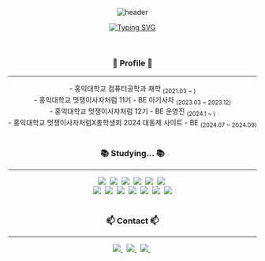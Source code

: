 <div align="center">
  
  ![header](https://capsule-render.vercel.app/api?type=Waving&color=0:F3E5F5,100:CE93D8)

  [![Typing SVG](https://readme-typing-svg.herokuapp.com?font=Oleo+Script&color=D1BEE5&size=35&center=true&vCenter=true&width=430&height=42&lines=Hi+there+👋+I'm+Dain+💜)](https://git.io/typing-svg)
</div>
</br>

<h3 align="center">🔮 Profile 🔮</h3>
<hr/>
<div align="center">
  - 홍익대학교 컴퓨터공학과 재학 <sub>(2021.03 ~ )</sub> </br>
  - 홍익대학교 멋쟁이사자처럼 11기 - BE 아기사자 <sub>(2023.03 ~ 2023.12)</sub> </br>
  - 홍익대학교 멋쟁이사자처럼 12기 - BE 운영진 <sub>(2024.1 ~ )</sub> </br>
  - 홍익대학교 멋쟁이사자처럼X총학생회 2024 대동제 사이트 - BE <sub>(2024.07 ~ 2024.09)</sub>
</div>
<br>

<h3 align="center">📚 Studying... 📚</h3>
<hr/>
<div align="center">
  <img src="https://img.shields.io/badge/SpringBoot-339933?style=flat&logo=SpringBoot&logoColor=white">&nbsp
  <img src="https://img.shields.io/badge/java-%23ED8B00.svg?style=flat&logo=openjdk&logoColor=white">&nbsp
  <img src="https://img.shields.io/badge/python-3670A0?style=flat&logo=python&logoColor=ffdd54">&nbsp
  <img src="https://img.shields.io/badge/Django-%23092E20.svg?style=flat&logo=django&logoColor=white">&nbsp
  <img src="https://img.shields.io/badge/Django-REST-ff1709?style=flat&logo=django&logoColor=white&color=ff1709&labelColor=gray">&nbsp
  <!--
  <img src="https://img.shields.io/badge/c-%2300599C.svg?style=flat&logo=c&logoColor=white">&nbsp
  <img src="https://img.shields.io/badge/c++-%2300599C.svg?style=flat&logo=c%2B%2B&logoColor=white">
  -->
  <img src="https://img.shields.io/badge/mysql-4479A1.svg?style=flat&logo=mysql&logoColor=white">&nbsp
  </br>
  <img src="https://img.shields.io/badge/AWS-%23FF9900.svg?style=flat&logo=amazon-aws&logoColor=white">&nbsp
  <img src="https://img.shields.io/badge/amazonec2-FF9900?style=flat&logo=amazonaws&logoColor=white">&nbsp
  <img src="https://img.shields.io/badge/docker-%230db7ed.svg?style=flat&logo=docker&logoColor=white">&nbsp
  <img src="https://img.shields.io/badge/kubernetes-%23326ce5.svg?style=flat&logo=kubernetes&logoColor=white">&nbsp
  <img src="https://img.shields.io/badge/Postman-FF6C37?style=flat&logo=postman&logoColor=white">&nbsp
  <img src="https://img.shields.io/badge/git-%23F05033.svg?style=flat&logo=git&logoColor=white">&nbsp
  <img src="https://img.shields.io/badge/github-%23121011.svg?style=flat&logo=github&logoColor=white">
  
</div>
</br>

<h3 align="center">📫 Contact 📫</h3>
<hr/>
<div align="center">
  <a href="https://velog.io/@dainnida/posts">
    <img src="https://img.shields.io/badge/Velog-1EBC8F?style=flat&logo=velog&logoColor=white"/>
  </a>&nbsp
  <a href="mailto:dain0928@g.hongik.ac.kr">
    <img
      src="https://img.shields.io/badge/dain0928@g.hongik.ac.kr-D14836?style=flat&logo=gmail&logoColor=white"/>
  </a>&nbsp
  <a href="">
    <img src="https://img.shields.io/badge/Notion-%23000000.svg?style=flat&logo=notion&logoColor=white"/>
  </a>&nbsp
</div>


<!--
**dainnida/dainnida** is a ✨ _special_ ✨ repository because its `README.md` (this file) appears on your GitHub profile.

Here are some ideas to get you started:

- 🔭 I’m currently working on ...
- 🌱 I’m currently learning ...
- 👯 I’m looking to collaborate on ...
- 🤔 I’m looking for help with ...
- 💬 Ask me about ...
- 📫 How to reach me: ...
- 😄 Pronouns: ...
- ⚡ Fun fact: ...
-->
